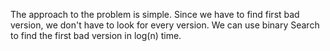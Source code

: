 The approach to the problem is simple.
Since we have to find first bad version, we don't have to look for every version.
We can use binary Search to find the first bad version in  log(n) time.
